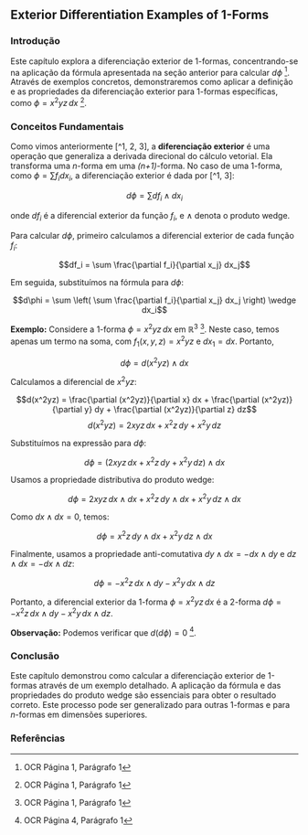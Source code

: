 ## Exterior Differentiation Examples of 1-Forms

### Introdução
Este capítulo explora a diferenciação exterior de 1-formas, concentrando-se na aplicação da fórmula apresentada na seção anterior para calcular $d\phi$ [^1]. Através de exemplos concretos, demonstraremos como aplicar a definição e as propriedades da diferenciação exterior para 1-formas específicas, como $\phi = x^2yz \, dx$ [^1].

### Conceitos Fundamentais

Como vimos anteriormente [^1, 2, 3], a **diferenciação exterior** é uma operação que generaliza a derivada direcional do cálculo vetorial. Ela transforma uma *n*-forma em uma *(n+1)*-forma. No caso de uma 1-forma, como $\phi = \sum f_i dx_i$, a diferenciação exterior é dada por [^1, 3]:

$$d\phi = \sum df_i \wedge dx_i$$

onde $df_i$ é a diferencial exterior da função $f_i$, e $\wedge$ denota o produto wedge.

Para calcular $d\phi$, primeiro calculamos a diferencial exterior de cada função $f_i$:

$$df_i = \sum \frac{\partial f_i}{\partial x_j} dx_j$$

Em seguida, substituímos na fórmula para $d\phi$:

$$d\phi = \sum \left( \sum \frac{\partial f_i}{\partial x_j} dx_j \right) \wedge dx_i$$

**Exemplo:** Considere a 1-forma $\phi = x^2yz \, dx$ em $\mathbb{R}^3$ [^1]. Neste caso, temos apenas um termo na soma, com $f_1(x, y, z) = x^2yz$ e $dx_1 = dx$. Portanto,

$$d\phi = d(x^2yz) \wedge dx$$

Calculamos a diferencial de $x^2yz$:

$$d(x^2yz) = \frac{\partial (x^2yz)}{\partial x} dx + \frac{\partial (x^2yz)}{\partial y} dy + \frac{\partial (x^2yz)}{\partial z} dz$$
$$d(x^2yz) = 2xyz \, dx + x^2z \, dy + x^2y \, dz$$

Substituímos na expressão para $d\phi$:

$$d\phi = (2xyz \, dx + x^2z \, dy + x^2y \, dz) \wedge dx$$

Usamos a propriedade distributiva do produto wedge:

$$d\phi = 2xyz \, dx \wedge dx + x^2z \, dy \wedge dx + x^2y \, dz \wedge dx$$

Como $dx \wedge dx = 0$, temos:

$$d\phi = x^2z \, dy \wedge dx + x^2y \, dz \wedge dx$$

Finalmente, usamos a propriedade anti-comutativa $dy \wedge dx = -dx \wedge dy$ e $dz \wedge dx = -dx \wedge dz$:

$$d\phi = -x^2z \, dx \wedge dy - x^2y \, dx \wedge dz$$

Portanto, a diferencial exterior da 1-forma $\phi = x^2yz \, dx$ é a 2-forma $d\phi = -x^2z \, dx \wedge dy - x^2y \, dx \wedge dz$.

**Observação:** Podemos verificar que $d(d\phi) = 0$ [^4].

### Conclusão
Este capítulo demonstrou como calcular a diferenciação exterior de 1-formas através de um exemplo detalhado. A aplicação da fórmula e das propriedades do produto wedge são essenciais para obter o resultado correto. Este processo pode ser generalizado para outras 1-formas e para *n*-formas em dimensões superiores.

### Referências
[^1]: OCR Página 1, Parágrafo 1
[^2]: OCR Página 2, Parágrafo 1
[^3]: OCR Página 3, Parágrafo 1
[^4]: OCR Página 4, Parágrafo 1
<!-- END -->
